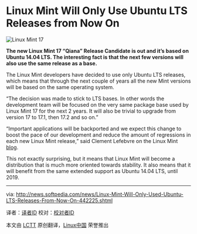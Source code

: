 Linux Mint Will Only Use Ubuntu LTS Releases from Now On
================================================================================
![Linux Mint 17](http://i1-news.softpedia-static.com/images/news2/Linux-Mint-Will-Only-Used-Ubuntu-LTS-Releases-From-Now-On-442225-2.jpg)

**The new Linux Mint 17 “Qiana” Release Candidate is out and it’s based on Ubuntu 14.04 LTS. The interesting fact is that the next few versions will also use the same release as a base.**

The Linux Mint developers have decided to use only Ubuntu LTS releases, which means that through the next couple of years all the new Mint versions will be based on the same operating system.

“The decision was made to stick to LTS bases. In other words the development team will be focused on the very same package base used by Linux Mint 17 for the next 2 years. It will also be trivial to upgrade from version 17 to 17.1, then 17.2 and so on.”

“Important applications will be backported and we expect this change to boost the pace of our development and reduce the amount of regressions in each new Linux Mint release,” said Clement Lefebvre on the Linux Mint [blog][1].

This not exactly surprising, but it means that Linux Mint will become a distribution that is much more oriented towards stability. It also means that it will benefit from the same extended support as Ubuntu 14.04 LTS, until 2019.

--------------------------------------------------------------------------------

via: http://news.softpedia.com/news/Linux-Mint-Will-Only-Used-Ubuntu-LTS-Releases-From-Now-On-442225.shtml

译者：[译者ID](https://github.com/译者ID) 校对：[校对者ID](https://github.com/校对者ID)

本文由 [LCTT](https://github.com/LCTT/TranslateProject) 原创翻译，[Linux中国](http://linux.cn/) 荣誉推出

[1]:http://blog.linuxmint.com/?p=2613